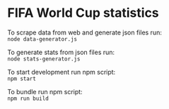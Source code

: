 # FIFA World Cup statistics

To scrape data from web and generate json files run:  
`node data-generator.js`

To generate stats from json files run:  
`node stats-generator.js`

To start development run npm script:  
`npm start` 

To bundle run npm script:  
`npm run build`

